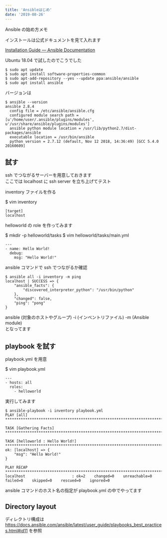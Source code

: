```yaml
---
title: 'Ansibleはじめ'
date: '2019-08-26'
---
```


Ansible の始め方メモ

インストールは公式ドキュメントを見て入れます

[Installation Guide — Ansible Documentation](https://docs.ansible.com/ansible/latest/installation_guide/intro_installation.html)

Ubuntu 18.04 で試したのでこうでした

```
$ sudo apt update
$ sudo apt install software-properties-common
$ sudo apt-add-repository --yes --update ppa:ansible/ansible
$ sudo apt install ansible
```

バージョンは

```
$ ansible --version
ansible 2.8.4
  config file = /etc/ansible/ansible.cfg
  configured module search path = [u'/home/user/.ansible/plugins/modules', u'/usr/share/ansible/plugins/modules']
  ansible python module location = /usr/lib/python2.7/dist-packages/ansible
  executable location = /usr/bin/ansible
  python version = 2.7.12 (default, Nov 12 2018, 14:36:49) [GCC 5.4.0 20160609]
```

## 試す

ssh でつながるサーバーを用意しておきます  
ここでは localhost に ssh server を立ち上げてテスト

inventory ファイルを作る

\$ vim inventory

```
[target]
localhost
```

helloworld の role を作ってみます

$ mkdir -p helloworld/tasks
$ vim helloworld/tasks/main.yml

```
---
- name: Hello World!
  debug:
    msg: "Hello World!"
```

ansible コマンドで ssh でつながるか確認

```
$ ansible all -i inventory -m ping
localhost | SUCCESS => {
    "ansible_facts": {
        "discovered_interpreter_python": "/usr/bin/python"
    },
    "changed": false,
    "ping": "pong"
}
```

ansible (対象のホストやグループ) -i (インベントリファイル) -m (Ansible module)  
となってます

## playbook を試す

playbook.yml を用意

\$ vim playbook.yml

```
---
- hosts: all
  roles:
    - helloworld
```

実行してみます

```
$ ansible-playbook -i inventory playbook.yml
PLAY [all] ************************************************************************************************************************************************************************************************************************************

TASK [Gathering Facts] ************************************************************************************************************************************************************************************************************************

TASK [helloworld : Hello World!] **************************************************************************************************************************************************************************************************************
ok: [localhost] => {
    "msg": "Hello World!"
}

PLAY RECAP ************************************************************************************************************************************************************************************************************************************
localhost                     : ok=2    changed=0    unreachable=0    failed=0    skipped=0    rescued=0    ignored=0
```

ansible コマンドのホスト名の指定が playbook.yml の中でやってます

## Directory layout

ディレクトリ構成は  
https://docs.ansible.com/ansible/latest/user_guide/playbooks_best_practices.html#id11
を参照
